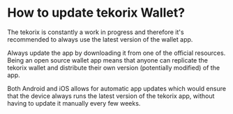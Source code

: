 # How to update tekorix Wallet?

The tekorix is constantly a work in progress and therefore it's recommended to always use the latest version of the wallet app.

Always update the app by downloading it from one of the official resources. Being an open source wallet app means that anyone can replicate the tekorix wallet and distribute their own version (potentially modified) of the app.


Both Android and iOS allows for automatic app updates which would ensure that the device always runs the latest version of the tekorix app, without having to update it manually every few weeks.
